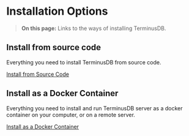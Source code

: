 # Installation Options

> **On this page:** Links to the ways of installing TerminusDB.

## Install from source code

Everything you need to install TerminusDB from source code.   

[Install from Source Code](install/install-from-source-code)

## Install as a Docker Container

Everything you need to install and run TerminusDB server as a docker container on your computer, or on a remote server.

[Install as a Docker Container](install/install-as-docker-container)